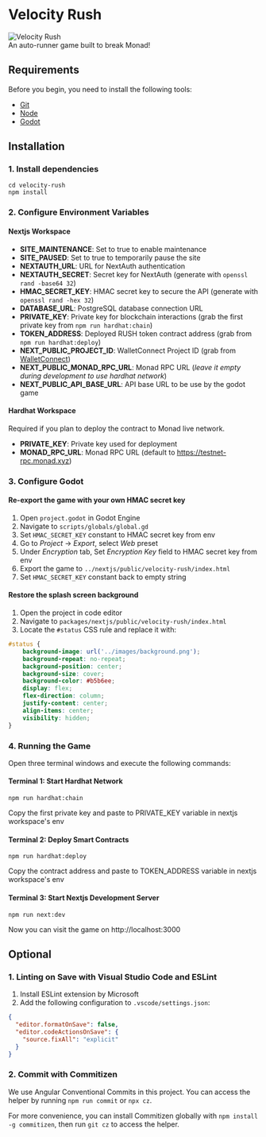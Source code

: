 # Velocity Rush
![Velocity Rush](https://cdn.zekeosborn.xyz/velocity-rush-featured.png)  
An auto-runner game built to break Monad!

## Requirements

Before you begin, you need to install the following tools:

- [Git](https://git-scm.com/downloads)
- [Node](https://nodejs.org/en/download)
- [Godot](https://godotengine.org/download)

## Installation

### 1. Install dependencies

```
cd velocity-rush
npm install
```

### 2. Configure Environment Variables

#### Nextjs Workspace

- **SITE_MAINTENANCE**: Set to true to enable maintenance
- **SITE_PAUSED**: Set to true to temporarily pause the site
- **NEXTAUTH_URL**: URL for NextAuth authentication
- **NEXTAUTH_SECRET**: Secret key for NextAuth (generate with `openssl rand -base64 32`)
- **HMAC_SECRET_KEY**: HMAC secret key to secure the API (generate with `openssl rand -hex 32`)
- **DATABASE_URL**: PostgreSQL database connection URL
- **PRIVATE_KEY**: Private key for blockchain interactions (grab the first private key from `npm run hardhat:chain`)
- **TOKEN_ADDRESS**: Deployed RUSH token contract address (grab from `npm run hardhat:deploy`)
- **NEXT_PUBLIC_PROJECT_ID**: WalletConnect Project ID (grab from [WalletConnect](https://cloud.walletconnect.com))
- **NEXT_PUBLIC_MONAD_RPC_URL**: Monad RPC URL (*leave it empty during development to use hardhat network*)
- **NEXT_PUBLIC_API_BASE_URL**: API base URL to be use by the godot game

#### Hardhat Workspace

Required if you plan to deploy the contract to Monad live network.

- **PRIVATE_KEY**: Private key used for deployment
- **MONAD_RPC_URL**: Monad RPC URL (default to https://testnet-rpc.monad.xyz)

### 3. Configure Godot

#### Re-export the game with your own HMAC secret key

1. Open `project.godot` in Godot Engine
2. Navigate to `scripts/globals/global.gd`
3. Set `HMAC_SECRET_KEY` constant to HMAC secret key from env
4. Go to *Project* -> *Export*, select *Web* preset
5. Under *Encryption* tab, Set *Encryption Key* field to HMAC secret key from env
6. Export the game to `../nextjs/public/velocity-rush/index.html`
7. Set `HMAC_SECRET_KEY` constant back to empty string

#### Restore the splash screen background

1. Open the project in code editor
2. Navigate to `packages/nextjs/public/velocity-rush/index.html`
3. Locate the `#status` CSS rule and replace it with:

```css
#status {
	background-image: url('../images/background.png');
	background-repeat: no-repeat;
	background-position: center;
	background-size: cover;
	background-color: #b5b6ee;
	display: flex;
	flex-direction: column;
	justify-content: center;
	align-items: center;
	visibility: hidden;
}
```

### 4. Running the Game

Open three terminal windows and execute the following commands:

#### Terminal 1: Start Hardhat Network

```
npm run hardhat:chain
```

Copy the first private key and paste to PRIVATE_KEY variable in nextjs workspace's env

#### Terminal 2: Deploy Smart Contracts

````
npm run hardhat:deploy
````

Copy the contract address and paste to TOKEN_ADDRESS variable in nextjs workspace's env

#### Terminal 3: Start Nextjs Development Server

```
npm run next:dev
```

Now you can visit the game on http://localhost:3000

## Optional

### 1. Linting on Save with Visual Studio Code and ESLint

1. Install ESLint extension by Microsoft
2. Add the following configuration to `.vscode/settings.json`:

```json
{
  "editor.formatOnSave": false,
  "editor.codeActionsOnSave": {
    "source.fixAll": "explicit"
  }
}
```

### 2. Commit with Commitizen

We use Angular Conventional Commits in this project. You can access the helper by running `npm run commit` or `npx cz`.

For more convenience, you can install Commitizen globally with `npm install -g commitizen`, then run `git cz` to access the helper.
